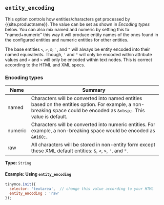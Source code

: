 ## `entity_encoding`

This option controls how entities/characters get processed by {{site.productname}}. The value can be set as shown in _Encoding types_ below. You can also mix named and numeric by setting this to "named+numeric" this way it will produce entity names of the ones found in the configured entities and numeric entities for other entities.

The base entities `<`, `>`, `&`, `'`, and `"` will always be entity encoded into their named equivalents. Though, `'` and `"` will only be encoded within attribute values and `<` and `>` will only be encoded within text nodes. This is correct according to the HTML and XML specs.

### Encoding types

| Name     | Summary          |
|----------|------------------|
| named    | Characters will be converted into named entities based on the entities option. For example, a non-breaking space could be encoded as `&nbsp;`. This value is default. |
| numeric  | Characters will be converted into numeric entities. For example, a non-breaking space would be encoded as `&#160;`. |
| raw      | All characters will be stored in non-entity form except these XML default entities: ```&```, ```<```, ```>```, ```'```, and ```"```. |

**Type:** `String`

#### Example: Using `entity_encoding`

```js
tinymce.init({
  selector: 'textarea',  // change this value according to your HTML
  entity_encoding : 'raw'
});
```
